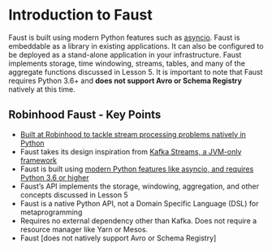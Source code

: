 # Introduction to Faust

Faust is built using modern Python features such as [asyncio](https://docs.python.org/3/library/asyncio.html). Faust is embeddable as a library in existing applications. It can also be configured to be deployed as a stand-alone application in your infrastructure. Faust implements storage, time windowing, streams, tables, and many of the aggregate functions discussed in Lesson 5. It is important to note that Faust requires Python 3.6+ and **does not support Avro or Schema Registry** natively at this time.

## Robinhood Faust - Key Points

- [Built at Robinhood to tackle stream processing problems natively in Python](https://newsroom.aboutrobinhood.com/faust-stream-processing-for-python-a66d3a51212d?gi=25dc91767251)
- Faust takes its design inspiration from [Kafka Streams, a JVM-only framework](https://kafka.apache.org/documentation/streams/)
- Faust is built using [modern Python features like asyncio, and requires Python 3.6 or higher](https://docs.python.org/3/library/asyncio.html)
- Faust’s API implements the storage, windowing, aggregation, and other concepts discussed in Lesson 5
- Faust is a native Python API, not a Domain Specific Language (DSL) for metaprogramming
- Requires no external dependency other than Kafka. Does not require a resource manager like Yarn or Mesos.
- Faust [does not natively support Avro or Schema Registry]
